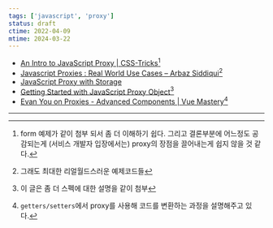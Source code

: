 ```yaml
---
tags: ['javascript', 'proxy']
status: draft
ctime: 2022-04-09
mtime: 2024-03-22
---
```


- [An Intro to JavaScript Proxy | CSS-Tricks](https://css-tricks.com/an-intro-to-javascript-proxy)[^1]
- [Javascript Proxies : Real World Use Cases – Arbaz Siddiqui](https://www.arbazsiddiqui.me/javascript-proxies-real-world-use-cases)[^2]
- [JavaScript Proxy with Storage](https://davidwalsh.name/javascript-proxy-with-storage)
- [Getting Started with JavaScript Proxy Object](https://blog.alexdevero.com/javascript-proxy-object)[^3]
- [Evan You on Proxies - Advanced Components | Vue Mastery](https://www.vuemastery.com/courses/advanced-components/evan-you-on-proxies)[^4]

---

[^1]: form 예제가 같이 첨부 되서 좀 더 이해하기 쉽다. 그리고 결론부분에 어느정도 공감되는게 (서비스 개발자 입장에서는) proxy의 장점을 끌어내는게 쉽지 않을 것 같다.
[^2]: 그래도 최대한 리얼월드스러운 예제코드들
[^3]: 이 글은 좀 더 스펙에 대한 설명을 같이 첨부
[^4]: `getters/setters`에서 proxy를 사용해 코드를 변환하는 과정을 설명해주고 있다.